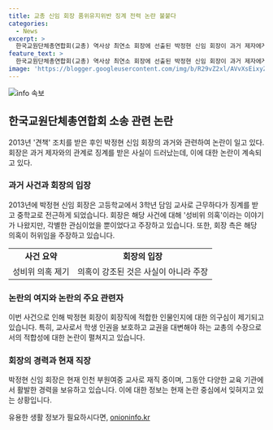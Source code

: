 ```yaml
---
title: 교총 신임 회장 품위유지위반 징계 전력 논란 불붙다
categories:
  - News
excerpt: >
  한국교원단체총연합회(교총) 역사상 최연소 회장에 선출된 박정현 신임 회장이 과거 제자에게 사랑한다는 쪽지를 보내 품위 유지 위반으로 징계를 받은 사실이 드러났다. 박 회장은 성비위 의혹으로 인한 것이 아니라며 현장에서 더 열심히 하겠다고 밝혔지만, 교총 측은 관련해 특별한 말씀이 없다고 전했다. 박 회장은 현재 인천 부원여중 교사로 재직 중이며, 교사 출신으로 이번에 회장에 선출된 것은 두 번째다.
feature_text: >
  한국교원단체총연합회(교총) 역사상 최연소 회장에 선출된 박정현 신임 회장이 과거 제자에게 사랑한다는 쪽지를 보내 품위 유지 위반으로 징계를 받은 사실이 드러났다. 박 회장은 성비위 의혹으로 인한 것이 아니라며 현장에서 더 열심히 하겠다고 밝혔지만, 교총 측은 관련해 특별한 말씀이 없다고 전했다. 박 회장은 현재 인천 부원여중 교사로 재직 중이며, 교사 출신으로 이번에 회장에 선출된 것은 두 번째다.
image: 'https://blogger.googleusercontent.com/img/b/R29vZ2xl/AVvXsEixyZcFfHzMRdzZMjFBmAUKJYCLCGyLL1o632UiGVXcaFdKo_bkvkuCioo0uUKlGfBVcT3P84aROyZIXSBEx3Aw5nCQ3pTgDom1WDC4m8eifvWiAmWEEVb4x6G_l8C0QH225ldMjyaFvpxGEBGNO37VmDTDMHGhJPq73UglMfDca1-0aw/s1600/blogspot.png'
---
```


<p><img src="https://blogger.googleusercontent.com/img/b/R29vZ2xl/AVvXsEixyZcFfHzMRdzZMjFBmAUKJYCLCGyLL1o632UiGVXcaFdKo_bkvkuCioo0uUKlGfBVcT3P84aROyZIXSBEx3Aw5nCQ3pTgDom1WDC4m8eifvWiAmWEEVb4x6G_l8C0QH225ldMjyaFvpxGEBGNO37VmDTDMHGhJPq73UglMfDca1-0aw/s1600/blogspot.png" alt="info 속보" /></p>

<h2 data-ke-size="size26">한국교원단체총연합회 소송 관련 논란</h2>

<p data-ke-size="size16">2013년 '견책' 조치를 받은 후인 박정현 신임 회장의 과거와 관련하여 논란이 일고 있다. 회장은 과거 제자와의 관계로 징계를 받은 사실이 드러났는데, 이에 대한 논란이 계속되고 있다.</p>

<h3 data-ke-size="size22">과거 사건과 회장의 입장</h3>

<p data-ke-size="size16">2013년에 박정현 신임 회장은 고등학교에서 3학년 담임 교사로 근무하다가 징계를 받고 중학교로 전근하게 되었습니다. 회장은 해당 사건에 대해 '성비위 의혹'이라는 이야기가 나왔지만, 각별한 관심이었을 뿐이었다고 주장하고 있습니다. 또한, 회장 측은 해당 의혹이 허위임을 주장하고 있습니다.</p>

<table>
  <tr>
    <td style="text-align: center; height: 17px;"><b>사건 요약</b></td>
    <td style="text-align: center; height: 17px;"><b>회장의 입장</b></td>
  </tr>
  <tr>
    <td style="text-align: center; height: 17px;">성비위 의혹 제기</td>
    <td style="text-align: center; height: 17px;">의혹이 강조된 것은 사실이 아니라 주장</td>
  </tr>
</table>

<h3 data-ke-size="size22">논란의 여지와 논란의 주요 관련자</h3>

<p data-ke-size="size16">이번 사건으로 인해 박정현 회장이 회장직에 적합한 인물인지에 대한 의구심이 제기되고 있습니다. 특히, 교사로서 학생 인권을 보호하고 교권을 대변해야 하는 교총의 수장으로서의 적합성에 대한 논란이 펼쳐지고 있습니다.</p>

<h3 data-ke-size="size22">회장의 경력과 현재 직장</h3>

<p data-ke-size="size16">박정현 신임 회장은 현재 인천 부원여중 교사로 재직 중이며, 그동안 다양한 교육 기관에서 활발한 경력을 보유하고 있습니다. 이에 대한 정보는 현재 논란 중심에서 잊혀지고 있는 상황입니다.</p>
유용한 생활 정보가 필요하시다면, <a href="https://onioninfo.kr" rel="dofollow">onioninfo.kr</a>


